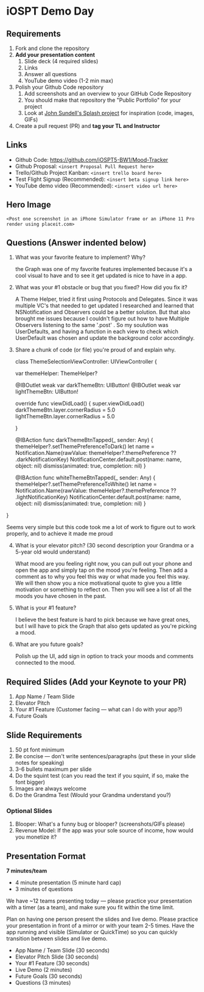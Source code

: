 # iOSPT Demo Day

## Requirements

1. Fork and clone the repository
2. **Add your presentation content**
    1. Slide deck (4 required slides)
    2. Links
    3. Answer all questions 
    4. YouTube demo video (1-2 min max)
3. Polish your Github Code repository
    1. Add screenshots and an overview to your GitHub Code Repository
    2. You should make that repository the "Public Portfolio" for your project
    3. Look at [John Sundell's Splash project](https://github.com/JohnSundell/Splash) for inspiration (code, images, GIFs)
4. Create a pull request (PR) and **tag your TL and Instructor**

## Links

* Github Code: https://github.com/iOSPT5-BW1/Mood-Tracker
* Github Proposal: `<insert Proposal Pull Request here>`
* Trello/Github Project Kanban: `<insert trello board here>`
* Test Flight Signup (Recommended): `<insert beta signup link here>`
* YouTube demo video (Recommended): `<insert video url here>`

## Hero Image

`<Post one screenshot in an iPhone Simulator frame or an iPhone 11 Pro render using placeit.com>`

## Questions (Answer indented below)

1. What was your favorite feature to implement? Why?

    the Graph was one of my favorite features implemented because it's a cool visual to have and to see it get updated is nice to have in a app.

2. What was your #1 obstacle or bug that you fixed? How did you fix it?

    A Theme Helper, tried it first using Protocols and Delegates. Since it was multiple VC's that needed to get updated I researched and learned that NSNotification and Observers could be a better solution. But that also brought me issues because I couldn't figure out how to have Multiple Observers listening to the same '.post' . So my soulution was UserDefaults, and having a function in each view to check which UserDefault was chosen and update the background color accordingly.
  
3. Share a chunk of code (or file) you're proud of and explain why.

   class ThemeSelectionViewController: UIViewController {
    
    var themeHelper: ThemeHelper?

    @IBOutlet weak var darkThemeBtn: UIButton!
    @IBOutlet weak var lightThemeBtn: UIButton!
    
    override func viewDidLoad() {
        super.viewDidLoad()
        darkThemeBtn.layer.cornerRadius = 5.0
        lightThemeBtn.layer.cornerRadius = 5.0

    }
    
    @IBAction func darkThemeBtnTapped(_ sender: Any) {
        themeHelper?.setThemePreferenceToDark()
        let name = Notification.Name(rawValue: themeHelper?.themePreference ?? .darkNotificationKey)
        NotificationCenter.default.post(name: name, object: nil)
        dismiss(animated: true, completion: nil)
    }
    
    
    @IBAction func whiteThemeBtnTapped(_ sender: Any) {
        themeHelper?.setThemePreferenceToWhite()
        let name = Notification.Name(rawValue: themeHelper?.themePreference ?? .lightNotificationKey)
        NotificationCenter.default.post(name: name, object: nil)
        dismiss(animated: true, completion: nil)
    }
    
}

Seems very simple but this code took me a lot of work to figure out to work properly, and to achieve it made me proud
  
4. What is your elevator pitch? (30 second description your Grandma or a 5-year old would understand)

    What mood are you feeling right now, you can pull out your phone and open the app and simply tap on the mood you're feeling. Then add a comment as to why you feel this way or what made you feel this way. We will then show you a nice motivational quote to give you a little motivation or something to reflect on. Then you will see a list of all the moods you have chosen in the past.
  
5. What is your #1 feature?

    I believe the best feature is hard to pick because we have great ones, but I will have to pick the Graph that also gets updated as you're picking a mood.
  
6. What are you future goals?

    Polish up the UI, add sign in option to track your moods and comments connected to the mood.

## Required Slides (Add your Keynote to your PR)

1. App Name / Team Slide
2. Elevator Pitch
3. Your #1 Feature (Customer facing — what can I do with your app?)
4. Future Goals

## Slide Requirements

1. 50 pt font minimum
2. Be concise — don't write sentences/paragraphs (put these in your slide notes for speaking)
3. 3-6 bullets maximum per slide
4. Do the squint test (can you read the text if you squint, if so, make the font bigger)
6. Images are always welcome
7. Do the Grandma Test (Would your Grandma understand you?)

### Optional Slides

1. Blooper: What's a funny bug or blooper? (screenshots/GIFs please)
2. Revenue Model: If the app was your sole source of income, how would you monetize it?

## Presentation Format

**7 minutes/team**

* 4 minute presentation (5 minute hard cap)
* 3 minutes of questions

We have ~12 teams presenting today — please practice your presentation with a timer (as a team), and make sure you fit within the time limit.

Plan on having one person present the slides and live demo. Please practice your presentation in front of a mirror or with your team 2-5 times. Have the app running and visible (Simulator or QuickTime) so you can quickly transition between slides and live demo.

* App Name / Team Slide (30 seconds)
* Elevator Pitch Slide (30 seconds)
* Your #1 Feature (30 seconds)
* Live Demo (2 minutes)
* Future Goals (30 seconds)
* Questions (3 minutes)

